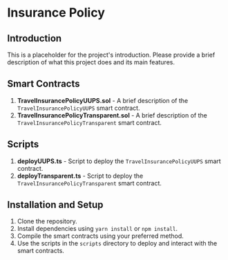 # Insurance Policy

## Introduction

This is a placeholder for the project's introduction. Please provide a brief description of what this project does and
its main features.

## Smart Contracts

1. **TravelInsurancePolicyUUPS.sol** - A brief description of the `TravelInsurancePolicyUUPS` smart contract.
2. **TravelInsurancePolicyTransparent.sol** - A brief description of the `TravelInsurancePolicyTransparent` smart
   contract.

## Scripts

1. **deployUUPS.ts** - Script to deploy the `TravelInsurancePolicyUUPS` smart contract.
2. **deployTransparent.ts** - Script to deploy the `TravelInsurancePolicyTransparent` smart contract.

## Installation and Setup

1. Clone the repository.
2. Install dependencies using `yarn install` or `npm install`.
3. Compile the smart contracts using your preferred method.
4. Use the scripts in the `scripts` directory to deploy and interact with the smart contracts.

